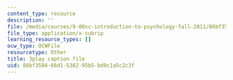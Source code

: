 ```yaml
---
content_type: resource
description: ''
file: /media/courses/9-00sc-introduction-to-psychology-fall-2011/86bf350466d1538295b5bd9c1a5c2c3f_lanmHS0JwYI.vtt
file_type: application/x-subrip
learning_resource_types: []
ocw_type: OCWFile
resourcetype: Other
title: 3play caption file
uid: 86bf3504-66d1-5382-95b5-bd9c1a5c2c3f
---
```

